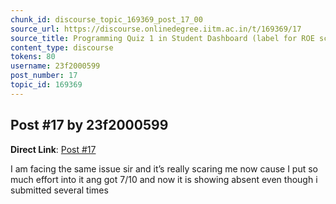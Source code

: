 ```yaml
---
chunk_id: discourse_topic_169369_post_17_00
source_url: https://discourse.onlinedegree.iitm.ac.in/t/169369/17
source_title: Programming Quiz 1 in Student Dashboard (label for ROE scores) - showing absent or incorrect
content_type: discourse
tokens: 80
username: 23f2000599
post_number: 17
topic_id: 169369
---
```


## Post #17 by 23f2000599

**Direct Link**: [Post #17](https://discourse.onlinedegree.iitm.ac.in/t/169369/17)

I am facing the same issue sir and it’s really scaring me now cause I put so much effort into it ang got 7/10 and now it is showing absent even though i submitted several times
